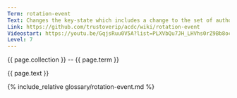 ```yaml
---
Term: rotation-event
Text: Changes the key-state which includes a change to the set of authoritative keypairs for an AID
Link: https://github.com/trustoverip/acdc/wiki/rotation-event
Videostart: https://youtu.be/GqjsRuu0V5A?list=PLXVbQu7JH_LHVhs0rZ9Bb8ocyKlPljkaG&t=04m39s
Level: 7
---
```


{{ page.collection }} -- {{ page.term }}

   {{ page.text }}

{% include_relative glossary/rotation-event.md %}
